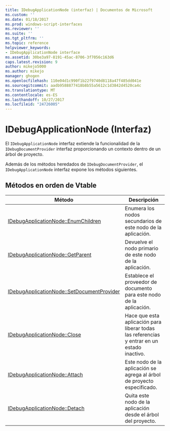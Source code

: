 ```yaml
---
title: IDebugApplicationNode (interfaz) | Documentos de Microsoft
ms.custom: ''
ms.date: 01/18/2017
ms.prod: windows-script-interfaces
ms.reviewer: ''
ms.suite: ''
ms.tgt_pltfrm: ''
ms.topic: reference
helpviewer_keywords:
- IDebugApplicationNode interface
ms.assetid: 30be3a97-8191-45ac-8706-3f7056c163d6
caps.latest.revision: 9
author: mikejo5000
ms.author: mikejo
manager: ghogen
ms.openlocfilehash: 110e04d1c990f1b22f9740d8118a47f485dd041e
ms.sourcegitcommit: aadb9588877418b8b55a5612c1d3842d4520ca4c
ms.translationtype: MT
ms.contentlocale: es-ES
ms.lasthandoff: 10/27/2017
ms.locfileid: "24726005"
---
```

# <a name="idebugapplicationnode-interface"></a>IDebugApplicationNode (Interfaz)
El `IDebugApplicationNode` interfaz extiende la funcionalidad de la `IDebugDocumentProvider` interfaz proporcionando un contexto dentro de un árbol de proyecto.  
  
 Además de los métodos heredados de `IDebugDocumentProvider`, el `IDebugApplicationNode` interfaz expone los métodos siguientes.  
  
## <a name="methods-in-vtable-order"></a>Métodos en orden de Vtable  
  
|Método|Descripción|  
|------------|-----------------|  
|[IDebugApplicationNode::EnumChildren](../../winscript/reference/idebugapplicationnode-enumchildren.md)|Enumera los nodos secundarios de este nodo de la aplicación.|  
|[IDebugApplicationNode::GetParent](../../winscript/reference/idebugapplicationnode-getparent.md)|Devuelve el nodo primario de este nodo de la aplicación.|  
|[IDebugApplicationNode::SetDocumentProvider](../../winscript/reference/idebugapplicationnode-setdocumentprovider.md)|Establece el proveedor de documento para este nodo de la aplicación.|  
|[IDebugApplicationNode::Close](../../winscript/reference/idebugapplicationnode-close.md)|Hace que esta aplicación para liberar todas las referencias y entrar en un estado inactivo.|  
|[IDebugApplicationNode::Attach](../../winscript/reference/idebugapplicationnode-attach.md)|Este nodo de la aplicación se agrega al árbol de proyecto especificado.|  
|[IDebugApplicationNode::Detach](../../winscript/reference/idebugapplicationnode-detach.md)|Quita este nodo de la aplicación desde el árbol del proyecto.|